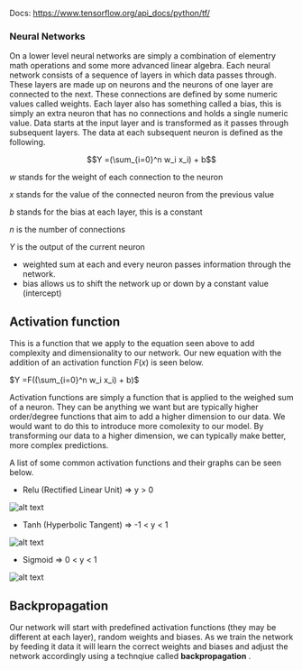 Docs: https://www.tensorflow.org/api_docs/python/tf/


### Neural Networks

On a lower level neural networks are simply a combination of elementry math operations and some more advanced linear algebra. Each neural network consists of a sequence of layers in which data passes through. These layers are made up on neurons and the neurons of one layer are connected to the next. These connections are defined by some numeric values called weights. Each layer also has something called a bias, this is simply an extra neuron that has no connections and holds a single numeric value. Data starts at the input layer and is transformed as it passes through subsequent layers. The data at each subsequent neuron is defined as the following.

$$Y =(\sum_{i=0}^n w_i x_i) + b$$

$w$ stands for the weight of each connection to the neuron

$x$ stands for the value of the connected neuron from the previous value

$b$ stands for the bias at each layer, this is a constant

$n$ is the number of connections

$Y$ is the output of the current neuron

* weighted sum at each and every neuron passes information through the network. 
* bias allows us to shift the network up or down by a constant value (intercept)

## Activation function
This is a function that we apply to the equation seen above to add complexity and dimensionality to our network. Our new equation with the addition of an activation function $F(x)$ is seen below.

$Y =F((\sum_{i=0}^n w_i x_i) + b)$

Activation functions are simply a function that is applied to the weighed sum of a neuron. They can be anything we want but are typically higher order/degree functions that aim to add a higher dimension to our data. We would want to do this to introduce more comolexity to our model. By transforming our data to a higher dimension, we can typically make better, more complex predictions.

A list of some common activation functions and their graphs can be seen below.

- Relu (Rectified Linear Unit) => y > 0

![alt text](https://yashuseth.files.wordpress.com/2018/02/relu-function.png?w=309&h=274)
- Tanh (Hyperbolic Tangent) => -1 < y < 1

![alt text](http://mathworld.wolfram.com/images/interactive/TanhReal.gif)
- Sigmoid  => 0 < y < 1

![alt text](https://miro.medium.com/max/970/1*Xu7B5y9gp0iL5ooBj7LtWw.png)


## Backpropagation
Our network will start with predefined activation functions (they may be different at each layer), random weights and biases. As we train the network by feeding it data it will learn the correct weights and biases and adjust the network accordingly using a technqiue called **backpropagation** . 


